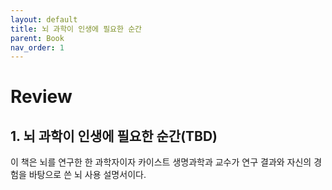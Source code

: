 ```yaml
---
layout: default
title: 뇌 과학이 인생에 필요한 순간
parent: Book
nav_order: 1
---
```


# Review

## 1. 뇌 과학이 인생에 필요한 순간(TBD)  

이 책은 뇌를 연구한 한 과학자이자 카이스트 생명과학과 교수가 연구 결과와 자신의 경험을 바탕으로 쓴 뇌 사용 설명서이다.  
